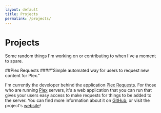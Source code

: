 ```yaml
---
layout: default
title: Projects
permalink: /projects/
---
```


<h1 class="pageTitle">Projects</h1>

<p class="intro">Some random things I'm working on or contributing to when I've a moment to spare.</p>


##Plex Requests
####"Simple automated way for users to request new content for Plex."

I'm currently the developer behind the application [Plex Requests](http://plexrequests.8bits.ca). For those who are running [Plex](http://plex.tv) servers, it's a web application that you can run that gives your users easy access to make requests for things to be added to the server. You can find more information about it on [GitHub](https://github.com/lokenx/plexrequests-meteor), or visit the project's [website](http://plexrequests.8bits.ca/)!
